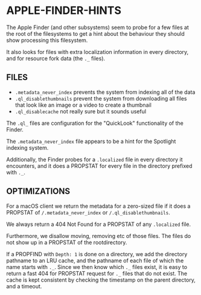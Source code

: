 # APPLE-FINDER-HINTS

The Apple Finder (and other subsystems) seem to probe for a few
files at the root of the filesystems to get a hint about the
behaviour they should show processing this filesystem.

It also looks for files with extra localization information in
every directory, and for resource fork data (the `._` files).

## FILES

- `.metadata_never_index`
  prevents the system from indexing all of the data
- `.ql_disablethumbnails`
  prevent the system from downloading all files that look like an
  image or a video to create a thumbnail
- `.ql_disablecache`
  not really sure but it sounds useful

The `.ql_` files are configuration for the "QuickLook" functionality
of the Finder.

The `.metadata_never_index` file appears to be a hint for the
Spotlight indexing system.

Additionally, the Finder probes for a `.localized` file in every
directory it encounters, and it does a PROPSTAT for every file
in the directory prefixed with `._`.

## OPTIMIZATIONS

For a macOS client we return the metadata for a zero-sized file if it
does a PROPSTAT of `/.metadata_never_index` or `/.ql_disablethumbnails`.

We always return a 404 Not Found for a PROPSTAT of any `.localized` file.

Furthermore, we disallow moving, removing etc of those files. The files
do not show up in a PROPSTAT of the rootdirectory.

If a PROPFIND with `Depth: 1` is done on a directory, we add the
directory pathname to an LRU cache, and the pathname of each file of
which the name starts with `._`. Since we then know which `._` files
exist, it is easy to return a fast 404 for PROPSTAT request for `._`
files that do not exist. The cache is kept consistent by checking
the timestamp on the parent directory, and a timeout.

